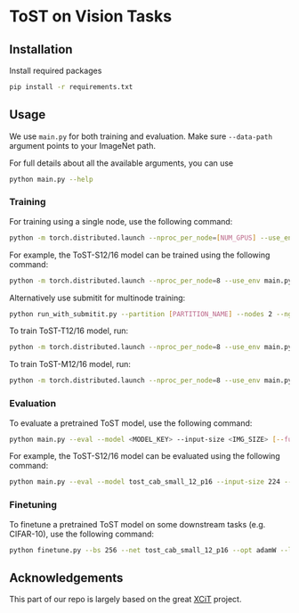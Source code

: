 # ToST on Vision Tasks


## Installation

Install required packages
```sh
pip install -r requirements.txt
```

## Usage

We use ```main.py``` for both training and evaluation. Make sure ```--data-path``` argument points to your ImageNet path.

For full details about all the available arguments, you can use
```sh
python main.py --help
```


### Training

For training using a single node, use the following command:

```sh
python -m torch.distributed.launch --nproc_per_node=[NUM_GPUS] --use_env main.py --model [MODEL_KEY] --batch-size [BATCH_SIZE] --drop-path [STOCHASTIC_DEPTH_RATIO] --output_dir [OUTPUT_PATH]
```
For example, the ToST-S12/16 model can be trained using the following command:

```sh
python -m torch.distributed.launch --nproc_per_node=8 --use_env main.py --model tost_cab_small_12_p16 --batch-size 128 --drop-path 0.05 --output_dir /experiments/tost_cab_small_12_p16/ --epochs 400
```

Alternatively use submitit for multinode training:
```sh
python run_with_submitit.py --partition [PARTITION_NAME] --nodes 2 --ngpus 8 --model tost_cab_small_12_p16 --batch-size 64 --drop-path 0.05 --job_dir /experiments/tost_cab_small_12_p16/ --epochs 400
```

To train ToST-T12/16 model, run:
```sh
python -m torch.distributed.launch --nproc_per_node=8 --use_env main.py --model tost_cab_tiny_12_p16 --batch-size 128 --drop-path 0.0 --output_dir /experiments/tost_cab_tiny_12_p16/ --epochs 400
```

To train ToST-M12/16 model, run:
```sh
python -m torch.distributed.launch --nproc_per_node=8 --use_env main.py --model tost_cab_medium_12_p16 --batch-size 128 --drop-path 0.15 --output_dir /experiments/tost_cab_medium_12_p16/ --epochs 400
```

### Evaluation
To evaluate a pretrained ToST model, use the following command: 
```sh
python main.py --eval --model <MODEL_KEY> --input-size <IMG_SIZE> [--full_crop] --pretrained <PATH>
```

For example, the ToST-S12/16 model can be evaluated using the following command:
```sh
python main.py --eval --model tost_cab_small_12_p16 --input-size 224 --full_crop --pretrained path/to/checkpoint
```

### Finetuning
To finetune a pretrained ToST model on some downstream tasks (e.g. CIFAR-10), use the following command:
```sh
python finetune.py --bs 256 --net tost_cab_small_12_p16 --opt adamW --lr 1e-4 --n_epochs 200 --randomaug 1 --data cifar10 --classes 10 --ckpt_dir /path/to/checkpoint --data_dir /path/to/cifar10

```

## Acknowledgements

This part of our repo is largely based on the great [XCiT](https://github.com/facebookresearch/xcit) project.